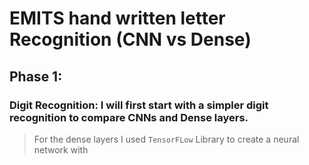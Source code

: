 # EMITS hand written letter Recognition (CNN vs Dense)

## Phase 1:
### Digit Recognition: I will first start with a simpler digit recognition to compare CNNs and Dense layers.
> For the dense layers I used `TensorFLow` Library to create a neural network with 
